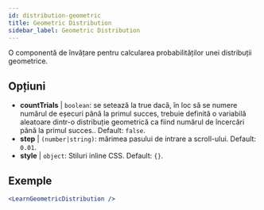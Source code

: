 ```yaml
---
id: distribution-geometric
title: Geometric Distribution
sidebar_label: Geometric Distribution
---
```


O componentă de învățare pentru calcularea probabilităților unei distribuții geometrice.

## Opțiuni

* __countTrials__ | `boolean`: se setează la true dacă, în loc să se numere numărul de eșecuri până la primul succes, trebuie definită o variabilă aleatoare dintr-o distribuție geometrică ca fiind numărul de încercări până la primul succes.. Default: `false`.
* __step__ | `(number|string)`: mărimea pasului de intrare a scroll-ului. Default: `0.01`.
* __style__ | `object`: Stiluri inline CSS. Default: `{}`.


## Exemple

```jsx live
<LearnGeometricDistribution />
```

